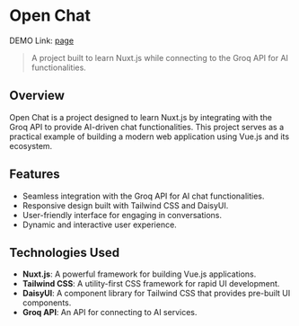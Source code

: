 # Open Chat

DEMO Link: [page]([https://codereadygo.com/intouch-code/](https://open-chat-gamma-ten.vercel.app/))


> A project built to learn Nuxt.js while connecting to the Groq API for AI functionalities.

## Overview

Open Chat is a project designed to learn Nuxt.js by integrating with the Groq API to provide AI-driven chat functionalities. This project serves as a practical example of building a modern web application using Vue.js and its ecosystem.

## Features

- Seamless integration with the Groq API for AI chat functionalities.
- Responsive design built with Tailwind CSS and DaisyUI.
- User-friendly interface for engaging in conversations.
- Dynamic and interactive user experience.

## Technologies Used

- **Nuxt.js**: A powerful framework for building Vue.js applications.
- **Tailwind CSS**: A utility-first CSS framework for rapid UI development.
- **DaisyUI**: A component library for Tailwind CSS that provides pre-built UI components.
- **Groq API**: An API for connecting to AI services.
